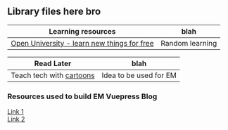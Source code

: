 ## Library files here bro


Learning resources | blah
|---|---|
[Open University - learn new things for free](https://www.open.edu/openlearn/) | Random learning


Read Later | blah
|---|---|
Teach tech with [cartoons](https://jvns.ca/teach-tech-with-cartoons/) | Idea to be used for EM

### Resources used to build EM Vuepress Blog
[Link 1](https://snipcart.com/blog/vuepress-tutorial-vuejs-documentation)  
[Link 2](https://nateritter.com/articles/how-i-built-this-blog-on-vuepress/)

